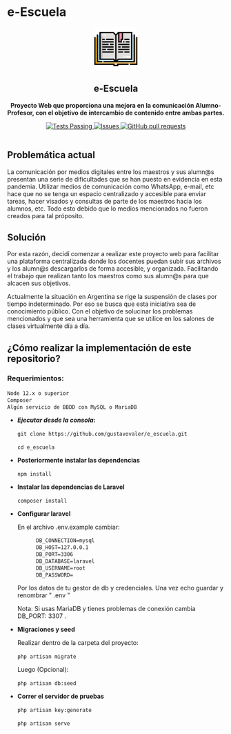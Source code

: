 # e-Escuela

<p align="center">
 <img width="100px" src="https://github.com/Gustavovaler/e_Escuela/blob/master/resources/readme/libro.svg" align="center" alt="e-Escuela" />
 <h2 align="center">e-Escuela</h2>
 <p align="center"><b>Proyecto Web que proporciona una mejora en la comunicación Alumno-Profesor, con el objetivo de intercambio de contenido entre ambas partes.</b></p>
</p>
  <p align="center">
    <a href="https://github.com/Gustavovaler/e_Escuela/actions/new">
      <img alt="Tests Passing" src="https://github.com/anuraghazra/github-readme-stats/workflows/Test/badge.svg" />
    </a>
        <a href="https://github.com/Gustavovaler/e_Escuela/issues">
      <img alt="Issues" src="https://img.shields.io/github/issues/Gustavovaler/e_Escuela?color=0088ff" />
    </a>
    <a href="https://github.com/Gustavovaler/e_Escuela/pulls">
      <img alt="GitHub pull requests" src="https://img.shields.io/github/issues-pr/Gustavovaler/e_Escuela?color=0088ff" />
    </a>
    <br />
    <br />
  </p>

## Problemática actual

La comunicación por medios digitales entre los maestros y sus alumn@s presentan una serie de dificultades que se han puesto en evidencia en esta pandemia. Utilizar medios de comunicación como WhatsApp, e-mail, etc hace que no se tenga un espacio centralizado y accesible para enviar tareas, hacer visados y consultas de parte de los maestros hacia los alumnos, etc. Todo esto debido que lo medios mencionados no fueron creados para tal próposito.


## Solución

Por esta razón, decidí comenzar a realizar este proyecto web para facilitar una plataforma centralizada donde los docentes puedan 
subir sus archivos y los alumn@s descargarlos de forma accesible, y organizada. Facilitando el trabajo que realizan tanto los maestros como sus alumn@s para que alcacen sus objetivos. 

Actualmente la situación en Argentina se rige la suspensión de clases por tiempo indeterminado. 
Por eso se busca que esta iniciativa sea de conocimiento público. Con el objetivo de solucinar los problemas mencionados y que sea una herramienta que se utilice en los salones de clases virtualmente día a día. 


## ¿Cómo realizar la implementación de este repositorio?

### Requerimientos:

    Node 12.x o superior
    Composer
    Algún servicio de BBDD con MySQL o MariaDB

* ***Ejecutar desde la consola:***

    ``` git clone https://github.com/gustavovaler/e_escuela.git ```

    ``` cd e_escuela ```

* **Posteriormente instalar las dependencias**
 
    ``` npm install ``` 

* **Instalar las dependencias de Laravel**

    ``` composer install ```

* **Configurar laravel**

     En el archivo .env.example  cambiar:
        
            DB_CONNECTION=mysql
            DB_HOST=127.0.0.1
            DB_PORT=3306
            DB_DATABASE=laravel
            DB_USERNAME=root
            DB_PASSWORD=
        
    Por los datos de tu gestor de db y credenciales.
    Una vez echo guardar y renombrar  " .env "

    Nota: Si usas MariaDB y tienes problemas de conexión cambia DB_PORT: 3307 .

* **Migraciones y seed**

    Realizar dentro de la carpeta del proyecto:

    ``` php artisan migrate ```

    Luego (Opcional):

    ``` php artisan db:seed ```

* **Correr el servidor de pruebas**

    ``` php artisan key:generate ```

    ``` php artisan serve ```
